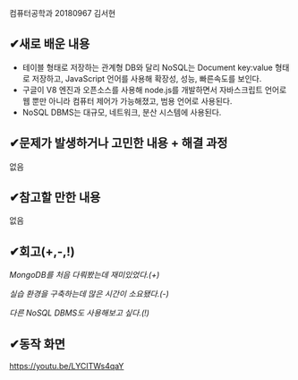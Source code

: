 컴퓨터공학과 20180967 김서현
##  &#10004;새로 배운 내용
- 테이블 형태로 저장하는 관계형 DB와 달리 NoSQL는 Document key:value 형태로 저장하고,
JavaScript 언어를 사용해 확장성, 성능, 빠른속도를 보인다.
- 구글이 V8 엔진과 오픈소스를 사용해 node.js를 개발하면서 자바스크립트 언어로 웹 뿐만 아니라 
컴퓨터 제어가 가능해졌고, 범용 언어로 사용된다.
- NoSQL DBMS는 대규모, 네트워크, 분산 시스템에 사용된다.

##  &#10004;문제가 발생하거나 고민한 내용 + 해결 과정

없음

##  &#10004;참고할 만한 내용

없음

##  &#10004;회고(+,-,!)
*MongoDB를 처음 다뤄봤는데 재미있었다.(+)*

*실습 환경을 구축하는데 많은 시간이 소요됐다.(-)*

*다른 NoSQL DBMS도 사용해보고 싶다.(!)*

##  &#10004;동작 화면
https://youtu.be/LYCITWs4qaY

